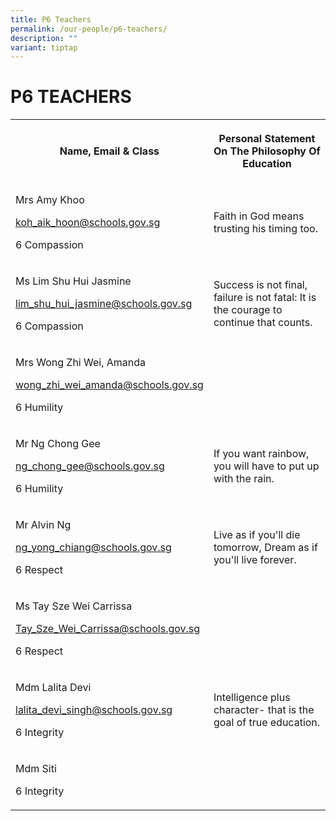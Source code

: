 ```yaml
---
title: P6 Teachers
permalink: /our-people/p6-teachers/
description: ""
variant: tiptap
---
```

<h1><strong>P6 TEACHERS</strong></h1>
<table style="minWidth: 50px">
<colgroup>
<col>
<col>
</colgroup>
<tbody>
<tr>
<th rowspan="1" colspan="1">
<p>Name, Email &amp; Class</p>
</th>
<th rowspan="1" colspan="1">
<p>Personal Statement On The Philosophy Of Education</p>
</th>
</tr>
<tr>
<td rowspan="1" colspan="1">
<p>Mrs Amy Khoo</p>
<p><a href="mailto:koh_aik_hoon@schools.gov.sg" rel="noopener noreferrer nofollow" target="_blank">koh_aik_hoon@schools.gov.sg</a>
</p>
<p>6 Compassion</p>
</td>
<td rowspan="1" colspan="1">
<p>Faith in God means trusting his timing too.</p>
</td>
</tr>
<tr>
<td rowspan="1" colspan="1">
<p>Ms Lim Shu Hui Jasmine</p>
<p><a href="mailto:lim_shu_hui_jasmine@schools.gov.sg" rel="noopener noreferrer nofollow" target="_blank">lim_shu_hui_jasmine@schools.gov.sg</a>
</p>
<p>6 Compassion</p>
</td>
<td rowspan="1" colspan="1">
<p>Success is not final, failure is not fatal: It is the courage to continue
that counts.</p>
<p></p>
</td>
</tr>
<tr>
<td rowspan="1" colspan="1">
<p>Mrs Wong Zhi Wei, Amanda</p>
<p><a href="mailto:wong_zhi_wei_amanda@schools.gov.sg" rel="noopener noreferrer nofollow" target="_blank">wong_zhi_wei_amanda@schools.gov.sg</a>
</p>
<p>6 Humility</p>
</td>
<td rowspan="1" colspan="1">
<p></p>
</td>
</tr>
<tr>
<td rowspan="1" colspan="1">
<p>Mr Ng Chong Gee</p>
<p><a href="mailto:ng_chong_gee@schools.gov.sg" rel="noopener noreferrer nofollow" target="_blank">ng_chong_gee@schools.gov.sg</a>
</p>
<p>6 Humility</p>
</td>
<td rowspan="1" colspan="1">
<p>If you want rainbow, you will have to put up with the rain.</p>
</td>
</tr>
<tr>
<td rowspan="1" colspan="1">
<p>Mr Alvin Ng</p>
<p><a href="mailto:ng_yong_chiang@schools.gov.sg" rel="noopener noreferrer nofollow" target="_blank">ng_yong_chiang@schools.gov.sg</a>
</p>
<p>6 Respect</p>
<p></p>
</td>
<td rowspan="1" colspan="1">
<p>Live as if you'll die tomorrow, Dream as if you'll live forever.</p>
</td>
</tr>
<tr>
<td rowspan="1" colspan="1">
<p>Ms Tay Sze Wei Carrissa</p>
<p><a href="mailto:Tay_Sze_Wei_Carrissa@schools.gov.sg" rel="noopener noreferrer nofollow" target="_blank">Tay_Sze_Wei_Carrissa@schools.gov.sg</a>
</p>
<p>6 Respect</p>
</td>
<td rowspan="1" colspan="1">
<p></p>
</td>
</tr>
<tr>
<td rowspan="1" colspan="1">
<p>Mdm Lalita Devi</p>
<p><a href="mailto:lalita_devi_singh@schools.gov.sg" rel="noopener noreferrer nofollow" target="_blank">lalita_devi_singh@schools.gov.sg</a>
</p>
<p>6 Integrity</p>
</td>
<td rowspan="1" colspan="1">
<p>Intelligence plus character- that is the goal of true education.</p>
</td>
</tr>
<tr>
<td rowspan="1" colspan="1">
<p>Mdm Siti</p>
<p>6 Integrity</p>
</td>
<td rowspan="1" colspan="1">
<p></p>
</td>
</tr>
</tbody>
</table>
<p></p>